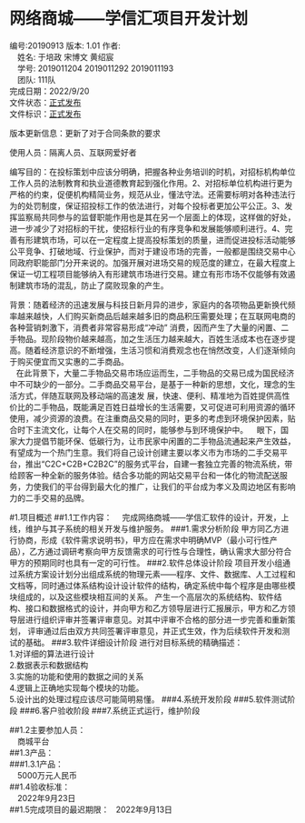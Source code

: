 # 网络商城——学信汇项目开发计划 #
编号:20190913
版本: 1.01 
作者:  
&emsp;姓名: 于培政 宋博文 黄绍宸  
&emsp;学号: 2019011204 2019011292 2019011193  
&emsp;团队: 111队  
完成日期：2022/9/20  
文件状态：<u>正式发布</u>  
文件标识：<u>正式发布</u> 
  
版本更新信息：更新了对于合同条款的要求  
   
使用人员：隔离人员、互联网爱好者    

编写目的：在投标策划中应该分明确，把握各种业务培训的时机，对招标机构单位工作人员的法制教育和执业道德教育起到强化作用。2、对招标单位机构进行更为严格的约束，促便机构精简业务，规范从业，懂法守法。还需要标明对各种违法行为的处罚制度，保证招投标工作的依法进行，对每个投标者更加公平公正。3、发挥监察局共同参与的监督职能作用也是其在另一个层面上的体现，这样做的好处，进一步减少了对招标的干扰，使招标行业的有序竞争和发展能够顺利进行。4、完善有形建筑市场，可以在一定程度上提高投标策划的质量，进而促进投标活动能够公平竞争、打破地域、行业保护，而对于建设市场的完善，一般都是围绕交易中心同政府职能部门分开来说的。加强开展对进场交易的规范度的建立，在最大程度上保证一切工程项目能够纳入有形建筑市场进行交易。建立有形市场不仅能够有效遏制建筑市场的混乱，防止了腐败现象的产生。
 
 
背景：随着经济的迅速发展与科技日新月异的进步，家庭内的各项物品更新换代频率越来越快，人们购买新商品后越来越多旧的商品积压需要处理；在互联网电商的各种营销刺激下，消费者非常容易形成“冲动” 消费，因而产生了大量的闲置、二手物品。现阶段物价越来越高，加之生活压力越来越大，百姓生活成本也在逐步提高。随着经济意识的不断增强，生活习惯和消费观念也在悄然改变，人们逐渐倾向于购买便宜而又实惠的二手商品。  
   在此背景下，大量二手物品交易市场应运而生，二手物品的交易已成为国民经济中不可缺少的一部分。二手商品交易平台，是基于一种新的思想，文化，理念的生活方式，伴随互联网及移动端的高速发 展，快速、便利、精准地为百姓提供高性价比的二手物品，既能满足百姓日益增长的生活需要，又可促进可利用资源的循环使用，减少资源的浪费。在注重商品交易的同时，更多的考虑到环境保护因素，贴合时下主流文化，让每个人在交易的同时，能够参与到环境保护中。 
   眼下，国家大力提倡节能环保、低碳行为，让市民家中闲置的二手物品流通起来产生效益，有望成为一个热门生意。我们将自己设计创建主要以孝义市为市场的二手交易平台，推出“C2C+C2B+C2B2C”的服务式平台，自建一套独立完善的物流系统，带给顾客一种全新的服务体验。结合多功能的网站交易平台和一体化的物流配送服务，力使我们的平台得到最大化的推广，让我们的平台成为孝义及周边地区有影响力的二手交易的品牌。 
  
 #1.项目概述 
 ##1.1工作内容： 
 &emsp;完成网络商城——学信汇软件的设计，开发，上线，维护与其子系统的相关开发与维护服务。
 ###1.需求分析阶段
 甲方同乙方进行协商，形成《软件需求说明书》，甲方应在需求中明确MVP（最小可行性产品），乙方通过调研考察向甲方反馈需求的可行性与合理性，确认需求大部分符合甲方的预期同时也具有一定的可行性。
 ###2.软件总体设计阶段
 项目开发小组通过系统方案设计划分出组成系统的物理元素——程序、文件、数据库、人工过程和文档等，同时通过体系结构设计设计软件的结构，确定系统中每个程序是由哪些模块组成的，以及这些模块相互间的关系。
 产生一个高层次的系统结构、软件结构、接口和数据格式的设计，并向甲方和乙方领导层进行汇报展示，甲方和乙方领导层进行组织评审并签署评审意见。对其中评审不合格的部分进一步完善和重新策划，
 评审通过后由双方共同签署评审意见，并正式生效，作为后续软件开发和测试的基础。 
 ###3.软件详细设计阶段
 进行对目标系统的精确描述：   
 1.对详细的算法进行设计  
 2.数据表示和数据结构  
 3.实施的功能和使用的数据之间的关系  
 4.逻辑上正确地实现每个模块的功能。  
 5.设计出的处理过程应该尽可能简明易懂。
 ###4.系统开发阶段
 ###5.软件测试阶段
 ###6.客户验收阶段
 ###7.系统正式运行，维护阶段

 ##1.2主要参加人员：     
 &emsp;商城平台  
 ##1.3产品：  
###1.3.1产品：  
 &emsp;5000万元人民币  
 ##1.4验收标准：   
 &emsp;2022年9月23日  
 ##1.5完成项目的最迟期限：
   2022年9月13日    
